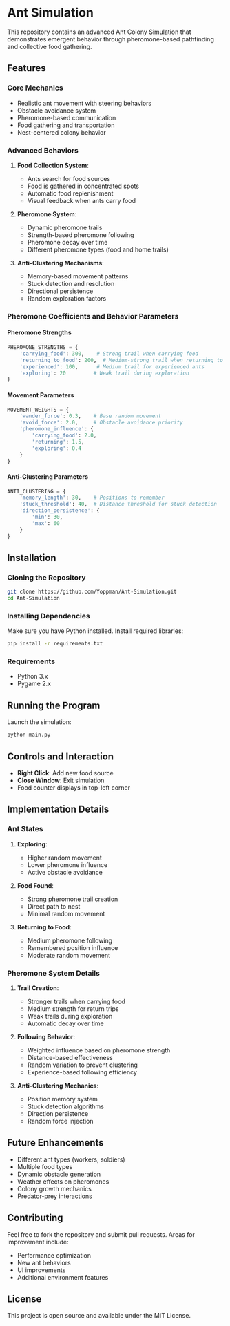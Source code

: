# Ant Simulation

This repository contains an advanced Ant Colony Simulation that demonstrates emergent behavior through pheromone-based pathfinding and collective food gathering.

## Features

### Core Mechanics
- Realistic ant movement with steering behaviors
- Obstacle avoidance system
- Pheromone-based communication
- Food gathering and transportation
- Nest-centered colony behavior

### Advanced Behaviors
1. **Food Collection System**:
   - Ants search for food sources
   - Food is gathered in concentrated spots
   - Automatic food replenishment
   - Visual feedback when ants carry food

2. **Pheromone System**:
   - Dynamic pheromone trails
   - Strength-based pheromone following
   - Pheromone decay over time
   - Different pheromone types (food and home trails)

3. **Anti-Clustering Mechanisms**:
   - Memory-based movement patterns
   - Stuck detection and resolution
   - Directional persistence
   - Random exploration factors

### Pheromone Coefficients and Behavior Parameters

#### Pheromone Strengths
```python
PHEROMONE_STRENGTHS = {
    'carrying_food': 300,    # Strong trail when carrying food
    'returning_to_food': 200,  # Medium-strong trail when returning to known food
    'experienced': 100,      # Medium trail for experienced ants
    'exploring': 20         # Weak trail during exploration
}
```

#### Movement Parameters
```python
MOVEMENT_WEIGHTS = {
    'wander_force': 0.3,    # Base random movement
    'avoid_force': 2.0,     # Obstacle avoidance priority
    'pheromone_influence': {
        'carrying_food': 2.0,
        'returning': 1.5,
        'exploring': 0.4
    }
}
```

#### Anti-Clustering Parameters
```python
ANTI_CLUSTERING = {
    'memory_length': 30,    # Positions to remember
    'stuck_threshold': 40,  # Distance threshold for stuck detection
    'direction_persistence': {
        'min': 30,
        'max': 60
    }
}
```

## Installation

### Cloning the Repository
```bash
git clone https://github.com/Yoppman/Ant-Simulation.git
cd Ant-Simulation
```

### Installing Dependencies
Make sure you have Python installed. Install required libraries:
```bash
pip install -r requirements.txt
```

### Requirements
- Python 3.x
- Pygame 2.x

## Running the Program
Launch the simulation:
```bash
python main.py
```

## Controls and Interaction
- **Right Click**: Add new food source
- **Close Window**: Exit simulation
- Food counter displays in top-left corner

## Implementation Details

### Ant States
1. **Exploring**:
   - Higher random movement
   - Lower pheromone influence
   - Active obstacle avoidance

2. **Food Found**:
   - Strong pheromone trail creation
   - Direct path to nest
   - Minimal random movement

3. **Returning to Food**:
   - Medium pheromone following
   - Remembered position influence
   - Moderate random movement

### Pheromone System Details
1. **Trail Creation**:
   - Stronger trails when carrying food
   - Medium strength for return trips
   - Weak trails during exploration
   - Automatic decay over time

2. **Following Behavior**:
   - Weighted influence based on pheromone strength
   - Distance-based effectiveness
   - Random variation to prevent clustering
   - Experience-based following efficiency

3. **Anti-Clustering Mechanics**:
   - Position memory system
   - Stuck detection algorithms
   - Direction persistence
   - Random force injection

## Future Enhancements
- Different ant types (workers, soldiers)
- Multiple food types
- Dynamic obstacle generation
- Weather effects on pheromones
- Colony growth mechanics
- Predator-prey interactions

## Contributing
Feel free to fork the repository and submit pull requests. Areas for improvement include:
- Performance optimization
- New ant behaviors
- UI improvements
- Additional environment features

## License
This project is open source and available under the MIT License.